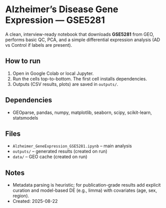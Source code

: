 # Alzheimer’s Disease Gene Expression — GSE5281

A clean, interview-ready notebook that downloads **GSE5281** from GEO, performs basic QC, PCA, and a simple differential expression analysis (AD vs Control if labels are present).

## How to run
1. Open in Google Colab or local Jupyter.
2. Run the cells top-to-bottom. The first cell installs dependencies.
3. Outputs (CSV results, plots) are saved in `outputs/`.

## Dependencies
- GEOparse, pandas, numpy, matplotlib, seaborn, scipy, scikit-learn, statsmodels

## Files
- `Alzheimer_GeneExpression_GSE5281.ipynb` – main analysis
- `outputs/` – generated results (created on run)
- `data/` – GEO cache (created on run)

## Notes
- Metadata parsing is heuristic; for publication-grade results add explicit curation and model-based DE (e.g., limma) with covariates (age, sex, region).
- Created: 2025-08-22
